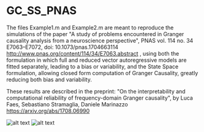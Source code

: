 # GC_SS_PNAS

The files Example1.m and Example2.m are meant to reproduce the simulations of the paper "A study of problems encountered in Granger causality analysis from a neuroscience perspective", PNAS vol. 114 no. 34 E7063–E7072, doi: 10.1073/pnas.1704663114 http://www.pnas.org/content/114/34/E7063.abstract , using both the formulation in which full and reduced vector autoregressive models are fitted separately, leading to a bias or variability, and the State Space formulation, allowing closed form computation of Granger Causality, greatly reducing both bias and variability.

These results are described in the preprint: "On the interpretability and computational reliability of frequency-domain Granger causality", by Luca Faes, Sebastiano Stramaglia, Daniele Marinazzo https://arxiv.org/abs/1708.06990

![alt text](http://users.ugent.be/~dmarinaz/Example1.png)
![alt text](http://users.ugent.be/~dmarinaz/Example2.png)
